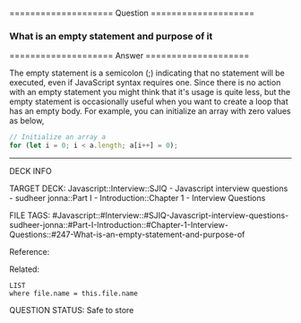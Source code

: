 ==================== Question ====================  

### What is an empty statement and purpose of it  

==================== Answer ====================  

The empty statement is a semicolon (;) indicating that no statement will be
executed, even if JavaScript syntax requires one. Since there is no action with
an empty statement you might think that it's usage is quite less, but the empty
statement is occasionally useful when you want to create a loop that has an
empty body. For example, you can initialize an array with zero values as below,

```javascript
// Initialize an array a
for (let i = 0; i < a.length; a[i++] = 0);
```

---

DECK INFO

TARGET DECK: Javascript::Interview::SJIQ - Javascript interview questions -
sudheer jonna::Part I - Introduction::Chapter 1 - Interview Questions

FILE TAGS:
#Javascript::#Interview::#SJIQ-Javascript-interview-questions-sudheer-jonna::#Part-I-Introduction::#Chapter-1-Interview-Questions::#247-What-is-an-empty-statement-and-purpose-of

Reference:

Related:

```dataview
LIST
where file.name = this.file.name
```

QUESTION STATUS: Safe to store
